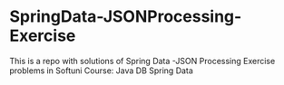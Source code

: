 # SpringData-JSONProcessing-Exercise
This is a repo with solutions of Spring Data -JSON Processing Exercise problems in Softuni Course: Java DB Spring Data
